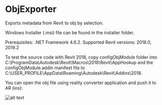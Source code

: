 # ObjExporter
Exports metadata from Revit to obj by selection.

Windows Installer (.msi) file can be found in the installer folder.

Prerequisites: .NET Framework 4.6.2. Supported Revit versions: 2018.0, 2019.2

To test the source code with Revit 2018, copy configObjModule folder into C:\ProgramData\Autodesk\Revit\Macros\2018\Revit\AppHookup and the configObjModule.addin manifest file to C:\USER_PROFILE\AppData\Roaming\Autodesk\Revit\Addins\2018.

You can open the obj file using reality converter application and push it to AR (ios):

![alt text](https://github.com/marcellgyorei/ObjExporter/blob/master/usd.bmp?raw=true)
